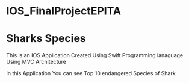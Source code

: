 # IOS_FinalProjectEPITA
<h1>Sharks Species</h1>

<p>This is an IOS Application Created Using Swift Programming lanaguage Using MVC Architecture</p>
<p>In this Application You can see Top 10 endangered Species of Shark</p>

